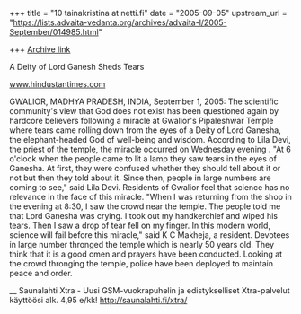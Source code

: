+++
title = "10 tainakristina at netti.fi"
date = "2005-09-05"
upstream_url = "https://lists.advaita-vedanta.org/archives/advaita-l/2005-September/014985.html"

+++
[Archive link](https://lists.advaita-vedanta.org/archives/advaita-l/2005-September/014985.html)


A Deity of Lord Ganesh Sheds Tears

www.hindustantimes.com

GWALIOR, MADHYA PRADESH, INDIA, September 1, 2005: The scientific 
community's view that God does not exist has been questioned again by 
hardcore believers following a miracle at Gwalior's Pipaleshwar Temple 
where tears came rolling down from the eyes of a Deity of Lord Ganesha, 
the elephant-headed God of well-being and wisdom. According to Lila 
Devi, the priest of the temple, the miracle occurred on Wednesday 
evening . "At 6 o'clock when the people came to lit a lamp they saw 
tears in the eyes of Ganesha. At first, they were confused whether they 
should tell about it or not but then they told about it. Since then, 
people in large numbers are coming to see," said Lila Devi. Residents of 
Gwalior feel that science has no relevance in the face of this miracle. 
"When I was returning from the shop in the evening at 8:30, I saw the 
crowd near the temple. The people told me that Lord Ganesha was crying. 
I took out my handkerchief and wiped his tears. Then I saw a drop of 
tear fell on my finger. In this modern world, science will fail before 
this miracle," said K C Makheja, a resident. Devotees in large number 
thronged the temple which is nearly 50 years old. They think that it is 
a good omen and prayers have been conducted. Looking at the crowd 
thronging the temple, police have been deployed to maintain peace and 
order.



__
Saunalahti Xtra - Uusi GSM-vuokrapuhelin ja edistykselliset Xtra-palvelut käyttöösi alk. 4,95 e/kk! http://saunalahti.fi/xtra/


